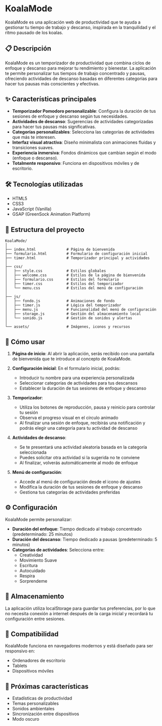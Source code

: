 # KoalaMode

KoalaMode es una aplicación web de productividad que te ayuda a gestionar tu tiempo de trabajo y descanso, inspirada en la tranquilidad y el ritmo pausado de los koalas.

## 📋 Descripción

KoalaMode es un temporizador de productividad que combina ciclos de enfoque y descanso para mejorar tu rendimiento y bienestar. La aplicación te permite personalizar tus tiempos de trabajo concentrado y pausas, ofreciendo actividades de descanso basadas en diferentes categorías para hacer tus pausas más conscientes y efectivas.

## ✨ Características principales

- **Temporizador Pomodoro personalizable**: Configura la duración de tus sesiones de enfoque y descanso según tus necesidades.
- **Actividades de descanso**: Sugerencias de actividades categorizadas para hacer tus pausas más significativas.
- **Categorías personalizables**: Selecciona las categorías de actividades que más te interesen.
- **Interfaz visual atractiva**: Diseño minimalista con animaciones fluidas y transiciones suaves.
- **Experiencia inmersiva**: Fondos dinámicos que cambian según el modo (enfoque o descanso).
- **Totalmente responsivo**: Funciona en dispositivos móviles y de escritorio.

## 🛠️ Tecnologías utilizadas

- HTML5
- CSS3
- JavaScript (Vanilla)
- GSAP (GreenSock Animation Platform)

## 📁 Estructura del proyecto

```
KoalaMode/
│
├── index.html              # Página de bienvenida
├── formulario.html         # Formulario de configuración inicial
├── timer.html              # Temporizador principal y actividades
│
├── css/
│   ├── style.css           # Estilos globales
│   ├── welcome.css         # Estilos de la página de bienvenida
│   ├── formulario.css      # Estilos del formulario
│   ├── timer.css           # Estilos del temporizador
│   └── menu.css            # Estilos del menú de configuración
│
├── js/
│   ├── fondo.js            # Animaciones de fondo
│   ├── timer.js            # Lógica del temporizador
│   ├── menu.js             # Funcionalidad del menú de configuración
│   ├── storage.js          # Gestión del almacenamiento local
│   └── sonido.js           # Gestión de sonidos y alertas
│
└── assets/                 # Imágenes, iconos y recursos
```

## 🚀 Cómo usar

1. **Página de inicio**: Al abrir la aplicación, serás recibido con una pantalla de bienvenida que te introduce al concepto de KoalaMode.

2. **Configuración inicial**: En el formulario inicial, podrás:
   - Introducir tu nombre para una experiencia personalizada
   - Seleccionar categorías de actividades para tus descansos
   - Establecer la duración de tus sesiones de enfoque y descanso

3. **Temporizador**:
   - Utiliza los botones de reproducción, pausa y reinicio para controlar tu sesión
   - Observa el progreso visual en el círculo animado
   - Al finalizar una sesión de enfoque, recibirás una notificación y podrás elegir una categoría para tu actividad de descanso

4. **Actividades de descanso**:
   - Se te presentará una actividad aleatoria basada en la categoría seleccionada
   - Puedes solicitar otra actividad si la sugerida no te conviene
   - Al finalizar, volverás automáticamente al modo de enfoque

5. **Menú de configuración**:
   - Accede al menú de configuración desde el icono de ajustes
   - Modifica la duración de tus sesiones de enfoque y descanso
   - Gestiona tus categorías de actividades preferidas

## ⚙️ Configuración

KoalaMode permite personalizar:

- **Duración del enfoque**: Tiempo dedicado al trabajo concentrado (predeterminado: 25 minutos)
- **Duración del descanso**: Tiempo dedicado a pausas (predeterminado: 5 minutos)
- **Categorías de actividades**: Selecciona entre:
  - Creatividad
  - Movimiento Suave
  - Escritura
  - Autocuidado
  - Respira
  - Sorprendeme

## 💾 Almacenamiento

La aplicación utiliza localStorage para guardar tus preferencias, por lo que no necesita conexión a internet después de la carga inicial y recordará tu configuración entre sesiones.

## 📱 Compatibilidad

KoalaMode funciona en navegadores modernos y está diseñado para ser responsivo en:
- Ordenadores de escritorio
- Tablets
- Dispositivos móviles

## 🔮 Próximas características

- Estadísticas de productividad
- Temas personalizables
- Sonidos ambientales
- Sincronización entre dispositivos
- Modo oscuro



